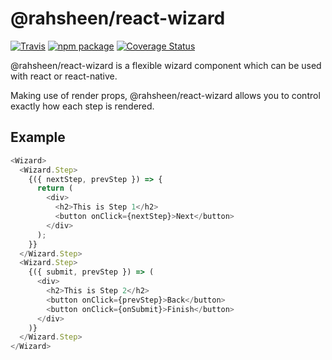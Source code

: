 # @rahsheen/react-wizard

[![Travis][build-badge]][build]
[![npm package][npm-badge]][npm]
[![Coverage Status](https://coveralls.io/repos/github/rahsheen/react-wizard/badge.svg?branch=master)](https://coveralls.io/github/rahsheen/react-wizard?branch=master)

@rahsheen/react-wizard is a flexible wizard component which can be used with react or react-native.

Making use of render props, @rahsheen/react-wizard allows you to control exactly how each step is rendered.

## Example

```javascript
<Wizard>
  <Wizard.Step>
    {({ nextStep, prevStep }) => {
      return (
        <div>
          <h2>This is Step 1</h2>
          <button onClick={nextStep}>Next</button>
        </div>
      );
    }}
  </Wizard.Step>
  <Wizard.Step>
    {({ submit, prevStep }) => (
      <div>
        <h2>This is Step 2</h2>
        <button onClick={prevStep}>Back</button>
        <button onClick={onSubmit}>Finish</button>
      </div>
    )}
  </Wizard.Step>
</Wizard>
```

[build-badge]: https://img.shields.io/travis/rahsheen/react-wizard/master.png?style=flat-square
[build]: https://travis-ci.org/rahsheen/react-wizard
[npm-badge]: https://img.shields.io/npm/v/npm-package.png?style=flat-square
[npm]: https://www.npmjs.org/package/npm-package
